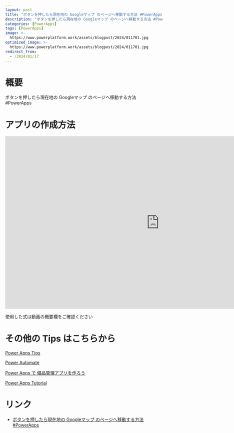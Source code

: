 ```yaml
---
layout: post
title: "ボタンを押したら現在地の Googleマップ のページへ移動する方法 #PowerApps"
description: "ボタンを押したら現在地の Googleマップ のページへ移動する方法 #PowerAppsを動画で分かりやすく解説"
categories: [PowerApps]
tags: [PowerApps]
image: >-
  https://www.powerplatform.work/assets/blogpost/2024/011701.jpg
optimized_image: >-
  https://www.powerplatform.work/assets/blogpost/2024/011701.jpg
redirect_from:
  - /2024/01/17
---
```



#  概要

ボタンを押したら現在地の Googleマップ のページへ移動する方法 #PowerApps


# アプリの作成方法

<iframe width="983" height="553" src="https://www.youtube.com/embed/SlXaMxV2aLk" title="YouTube video player" frameborder="0" allow="accelerometer; autoplay; clipboard-write; encrypted-media; gyroscope; picture-in-picture" allowfullscreen></iframe>


使用した式は動画の概要欄をご確認ください


# その他の Tips はこちらから

[Power Apps Tips](https://www.youtube.com/watch?v=VrAQf3JQ7yM&list=PLVhFi1fb3DqakSLVMn22DDcySXh9jtzi- )


[Power Automate](https://www.youtube.com/watch?v=-YnJYT0ASEM&list=PLVhFi1fb3Dqbzic6GieqnLFgD3aTj-eHA)


[Power Apps で 備品管理アプリを作ろう](https://www.youtube.com/playlist?list=PLVhFi1fb3DqZM3HKb8Hea6XEL96990Fyn)


[Power Apps Tutorial](https://www.youtube.com/playlist?list=PLVhFi1fb3DqalxpL974VvAJvV4iWoSbe_)


# リンク


- [ボタンを押したら現在地の Googleマップ のページへ移動する方法 #PowerApps](https://www.youtube.com/watch?v=SlXaMxV2aLk)

